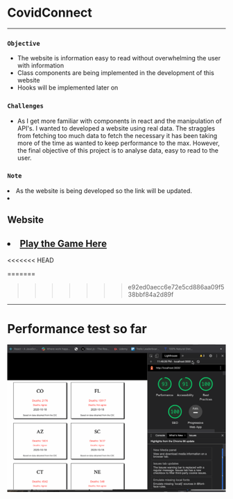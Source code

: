 # CovidConnect  

---
 
### `Objective`
<ul>
  <li>The website is information easy to read without overwhelming the user with information</li>
  <li>Class components are being implemented in the development of this website</li>
  <li>Hooks will be implemented later on</li>
  
</ul>

### `Challenges`
<ul>
    <li>As I get more familiar with components in react and the manipulation of API's. I wanted to developed a website using real data. The straggles from fetching too much data to fetch the necessary it has been taking more of the time as wanted to keep performance to the max. However, the final objective of this project is to analyse data, easy to read to the user.</li>
</ul>
 
 ### `Note`
 
  <li>As the website is being developed so the link will be updated.<li>
</ul>

  ## Website
  <h2><li><a href="https://covid-connect-fjyhulpdy.vercel.app/" target="_blank"> Play the Game Here</a></li></h2>
  
<<<<<<< HEAD
 
=======

>>>>>>> e92ed0aecc6e72e5cd886aa09f538bbf84a2d89f

 ___
 # Performance test so far
 
![](performance_test.gif)
